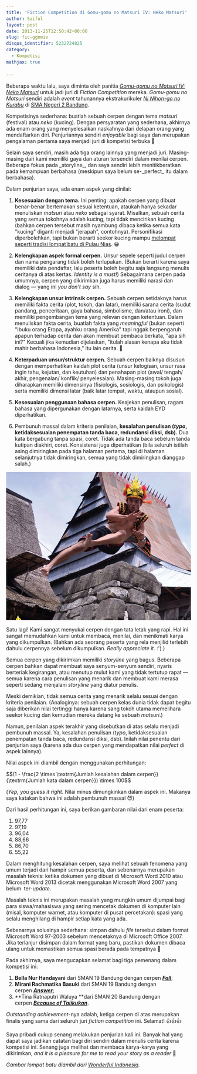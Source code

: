 ```yaml
---
title: 'Fiction Competition di Gomu-gomu no Matsuri IV: Neko Matsuri'
author: Saiful
layout: post
date: 2013-11-25T12:50:42+00:00
slug: fic-ggnmiv
disqus_identifier: 5232724825
category:
  - Kompetisi
mathjax: true

---
```

Beberapa waktu lalu, saya diminta oleh panitia [_Gomu-gomu no Matsuri IV: Neko Matsuri_][1] untuk jadi juri di _Fiction Competition_ mereka. _Gomu-gomu no Matsuri_ sendiri adalah _event_ tahunannya ekstrakurikuler [_Ni Nihon-go no Kurabu_][2] di [SMA Negeri 2 Bandung][3].

Kompetisinya sederhana: buatlah sebuah cerpen dengan tema _matsuri_ (festival) atau _neko_ (kucing). Dengan persyaratan yang sederhana, akhirnya ada enam orang yang menyelesaikan naskahnya dari delapan orang yang mendaftarkan diri. Penjuriannya sendiri _enjoyable_ bagi saya dan merupakan pengalaman pertama saya menjadi juri di kompetisi terbuka 🙂

<!--more-->Selain saya sendiri, masih ada tiga orang lainnya yang menjadi juri. Masing-masing dari kami memiliki gaya dan aturan tersendiri dalam menilai cerpen. Beberapa fokus pada _storyline_, dan saya sendiri lebih menitikberatkan pada kemampuan berbahasa (meskipun saya belum se-_perfect_ itu dalam berbahasa).

Dalam penjurian saya, ada enam aspek yang dinilai:

1. **Kesesuaian dengan tema.** Ini penting: apakah cerpen yang dibuat benar-benar bertemakan sesuai ketentuan, ataukah hanya sekadar menuliskan _matsuri_ atau _neko_ sebagai syarat. Misalkan, sebuah cerita yang semua tokohnya adalah kucing, tapi tidak mencirikan kucing (bahkan cerpen tersebut masih nyambung dibaca ketika semua kata "kucing" diganti menjadi "jerapah", contohnya). Personifikasi diperbolehkan, tapi bukan berarti seekor kucing mampu [melompat seperti tradisi lompat batu di Pulau Nias][4]. 😀

2. **Kelengkapan aspek formal cerpen.** Unsur sepele seperti judul cerpen dan nama pengarang tidak boleh terlupakan. (Bukan berarti karena saya memiliki data pendaftar, lalu peserta boleh begitu saja langsung menulis ceritanya di atas kertas. _Identity is a must!_) Sebagaimana cerpen pada umumnya, cerpen yang dikirimkan juga harus memiliki narasi dan dialog — yang ini _you don't say_ sih.

3. **Kelengkapan unsur intrinsik cerpen.** Sebuah cerpen setidaknya harus memiliki fakta cerita (plot, tokoh, dan latar), memiliki sarana cerita (sudut pandang, penceritaan, gaya bahasa, simbolisme, dan/atau ironi), dan memiliki pengembangan tema yang relevan dengan ketentuan. Dalam menuliskan fakta cerita, buatlah fakta yang _meaningful_ (bukan seperti "Ibuku orang Eropa, ayahku orang Amerika" tapi nggak berpengaruh apapun terhadap cerita dan akan membuat pembaca berkata, "apa sih ini?" Kecuali jika kemudian dijelaskan, "itulah alasan kenapa aku tidak mahir berbahasa Indonesia," itu lain cerita. 🙂

4. **Keterpaduan unsur/struktur cerpen.** Sebuah cerpen baiknya disusun dengan memperhatikan kaidah plot cerita (unsur kelogisan, unsur rasa ingin tahu, kejutan, dan keutuhan) dan penahapan plot (awal/ tengah/ akhir, pengenalan/ konflik/ penyelesaian). Masing-masing tokoh juga diharapkan memiliki dimensinya (fisiologis, sosiologis, dan psikologis) serta memiliki dimensi latar (baik latar tempat, waktu, ataupun sosial).

5. **Kesesuaian penggunaan bahasa cerpen.** Keajekan penulisan, ragam bahasa yang dipergunakan dengan latarnya, serta kaidah EYD diperhatikan.

6. Pembunuh massal dalam kriteria penilaian, **kesalahan penulisan (_typo_, ketidaksesuaian penempatan tanda baca, redundansi diksi, dsb).** Dua kata bergabung tanpa spasi, coret. Tidak ada tanda baca sebelum tanda kutipan diakhiri, coret. Konsistensi juga diperhatikan (bila seluruh istilah asing dimiringkan pada tiga halaman pertama, tapi di halaman selanjutnya tidak dimiringkan, semua yang tidak dimiringkan dianggap salah.)

![Tradisi lompat batu di Pulau Nias. Nggak semua kucing bisa seperti ini.](tradisi-lompat-batu-nias.jpg)

Satu lagi! Kami sangat menyukai cerpen dengan tata letak yang rapi. Hal ini sangat memudahkan kami untuk membaca, menilai, dan menikmati karya yang dikumpulkan. (Bahkan ada seorang peserta yang rela menjilid terlebih dahulu cerpennya sebelum dikumpulkan. _Really appreciate it._ :') )

Semua cerpen yang dikirimkan memiliki _storyline_ yang bagus. Beberapa cerpen bahkan dapat membuat saya senyum-senyum sendiri, nyaris berteriak kegirangan, atau menutup mulut kami yang tidak tertutup rapat — semua karena cara penulisan yang menarik dan membuat kami merasa seperti sedang menjalani _storyline_ yang diatur penulis.

Meski demikian, tidak semua cerita yang menarik selalu sesuai dengan kriteria penilaian. (Analoginya: sebuah cerpen kelas dunia tidak dapat begitu saja diberikan nilai tertinggi hanya karena sang tokoh utama memelihara seekor kucing dan kemudian mereka datang ke sebuah _matsuri_.)

Namun, penilaian aspek terakhir yang disebutkan di atas selalu menjadi pembunuh massal. Ya, kesalahan penulisan (_typo_, ketidaksesuaian penempatan tanda baca, redundansi diksi, dsb). Inilah nilai penentu dari penjurian saya (karena ada dua cerpen yang mendapatkan nilai _perfect_ di aspek lainnya).

Nilai aspek ini diambil dengan menggunakan perhitungan:

<div>$$(1 - \frac{2 \times \textrm{Jumlah kesalahan dalam cerpen}}{\textrm{Jumlah kata dalam cerpen}}) \times 100$$</div>

(_Yep, you guess it right._ Nilai minus dimungkinkan dalam aspek ini. Makanya saya katakan bahwa ini adalah pembunuh massal 😈)

Dari hasil perhitungan ini, saya berikan gambaran nilai dari enam peserta:

  1. 97,77
  2. 97,19
  3. 96,04
  4. 88,66
  5. 86,70
  6. 55,22

Dalam menghitung kesalahan cerpen, saya melihat sebuah fenomena yang umum terjadi dari hampir semua peserta, dan sebenarnya merupakan masalah teknis: ketika dokumen yang dibuat di Microsoft Word 2010 atau Microsoft Word 2013 dicetak menggunakan Microsoft Word 2007 yang belum  ter-_update_.

Masalah teknis ini merupakan masalah yang mungkin umum dijumpai bagi para siswa/mahasiswa yang sering mencetak dokumen di komputer lain (misal, komputer warnet, atau komputer di pusat percetakan): spasi yang selalu menghilang di hampir setiap kata yang ada.

Sebenarnya solusinya sederhana: simpan dahulu _file_ tersebut dalam format Microsoft Word 97-2003 sebelum mencetaknya di Microsoft Office 2007. Jika terlanjur disimpan dalam format yang baru, pastikan dokumen dibaca ulang untuk memastikan semua spasi berada pada tempatnya 🙂

Pada akhirnya, saya mengucapkan selamat bagi tiga pemenang dalam kompetisi ini:

  1. **Bella Nur Handayani** dari SMAN 19 Bandung dengan cerpen [_**Fall**_][5];
  2. **Mirani Rachmatika Basuki** dari SMAN 19 Bandung dengan cerpen [_**Answer**_][6];
  3. **Tina Ratnaputri Waluya **dari SMAN 20 Bandung dengan cerpen [_**Because of Taiikukan**_][7].

_Outstanding achievement_-nya adalah, ketiga cerpen di atas merupakan finalis yang sama dari seluruh juri _fiction competition_ ini. Selamat! 👍👍👍

Saya pribadi cukup senang melakukan penjurian kali ini. Banyak hal yang dapat saya jadikan catatan bagi diri sendiri dalam menulis cerita karena kompetisi ini. Senang juga melihat dan membaca karya-karya yang dikirimkan, _and it is a pleasure for me to read your story as a reader_ 🙂

_Gambar lompat batu diambil dari [Wonderful Indonesia](http://www.indonesia.travel/id/destination/730/pulau-nias/article/137/tradisi-lompat-batu-di-pulau-nias)._

 [1]: https://www.facebook.com/gomugomunomatsuri4
 [2]: http://twitter.com/N2HK
 [3]: http://www.sman2bdg.sch.id/
 [4]: http://www.indonesia.travel/id/destination/730/pulau-nias/article/137/tradisi-lompat-batu-di-pulau-nias
 [5]: https://www.fictionpress.com/s/3166518/1/Fall
 [6]: https://www.fictionpress.com/s/3166514/1/Answer
 [7]: https://www.fictionpress.com/s/3166515/1/Because-of-Taiikukan
